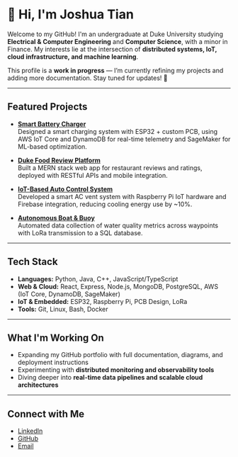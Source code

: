 # 👋 Hi, I'm Joshua Tian  

Welcome to my GitHub! I'm an undergraduate at Duke University studying **Electrical & Computer Engineering** and **Computer Science**, with a minor in Finance. My interests lie at the intersection of **distributed systems, IoT, cloud infrastructure, and machine learning**.  

This profile is a **work in progress** — I’m currently refining my projects and adding more documentation. Stay tuned for updates! 🚧  

---

## Featured Projects  

- **[Smart Battery Charger](https://github.com/JoshuaTian13/Smart-Battery-Charger)**  
  Designed a smart charging system with ESP32 + custom PCB, using AWS IoT Core and DynamoDB for real-time telemetry and SageMaker for ML-based optimization.  

- **[Duke Food Review Platform](https://github.com/JoshuaTian13/Duke-Food-Review-Platform)**  
  Built a MERN stack web app for restaurant reviews and ratings, deployed with RESTful APIs and mobile integration.  

- **[IoT-Based Auto Control System](https://github.com/JoshuaTian13/IoT-Auto-Control-System)**  
  Developed a smart AC vent system with Raspberry Pi IoT hardware and Firebase integration, reducing cooling energy use by ~10%.  

- **[Autonomous Boat & Buoy](https://github.com/JoshuaTian13/Autonomous-Boat-Buoy)**  
  Automated data collection of water quality metrics across waypoints with LoRa transmission to a SQL database.  


---

## Tech Stack  

- **Languages:** Python, Java, C++, JavaScript/TypeScript  
- **Web & Cloud:** React, Express, Node.js, MongoDB, PostgreSQL, AWS (IoT Core, DynamoDB, SageMaker)  
- **IoT & Embedded:** ESP32, Raspberry Pi, PCB Design, LoRa  
- **Tools:** Git, Linux, Bash, Docker  

---

## What I'm Working On  

- Expanding my GitHub portfolio with full documentation, diagrams, and deployment instructions  
- Experimenting with **distributed monitoring and observability tools**  
- Diving deeper into **real-time data pipelines and scalable cloud architectures**  

---

## Connect with Me  

- [LinkedIn](https://www.linkedin.com/in/joshtian13/)  
- [GitHub](https://github.com/JoshuaTian13)  
- [Email](mailto:joshua.tian@duke.edu)  

